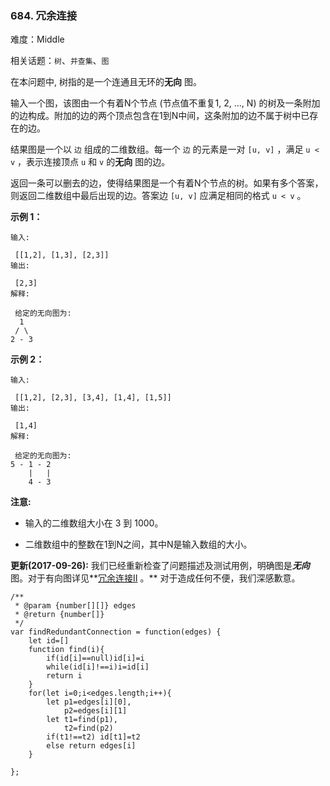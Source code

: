 ### 684. 冗余连接

难度：Middle

相关话题：`树`、`并查集`、`图`

在本问题中, 树指的是一个连通且无环的**无向** 图。



输入一个图，该图由一个有着N个节点 (节点值不重复1, 2, ..., N) 的树及一条附加的边构成。附加的边的两个顶点包含在1到N中间，这条附加的边不属于树中已存在的边。



结果图是一个以 `边` 组成的二维数组。每一个 `边` 的元素是一对 `[u, v]` ，满足 `u < v` ，表示连接顶点 `u` 和 `v` 的**无向** 图的边。



返回一条可以删去的边，使得结果图是一个有着N个节点的树。如果有多个答案，则返回二维数组中最后出现的边。答案边 `[u, v]`  应满足相同的格式 `u < v` 。



**示例 1：** 





```
输入:

 [[1,2], [1,3], [2,3]]
输出:

 [2,3]
解释:

 给定的无向图为:
  1
 / \
2 - 3

```


**示例 2：** 





```
输入:

 [[1,2], [2,3], [3,4], [1,4], [1,5]]
输出:

 [1,4]
解释:

 给定的无向图为:
5 - 1 - 2
    |   |
    4 - 3

```


**注意:** 




* 输入的二维数组大小在 3 到 1000。

* 二维数组中的整数在1到N之间，其中N是输入数组的大小。





**更新(2017-09-26):** 
我们已经重新检查了问题描述及测试用例，明确图是***无向*** 图。对于有向图详见**[冗余连接II](https://leetcodechina.com/problems/redundant-connection-ii/description/)
。** 对于造成任何不便，我们深感歉意。




```
/**
 * @param {number[][]} edges
 * @return {number[]}
 */
var findRedundantConnection = function(edges) {
    let id=[]
    function find(i){
        if(id[i]==null)id[i]=i
        while(id[i]!==i)i=id[i]
        return i
    }
    for(let i=0;i<edges.length;i++){
        let p1=edges[i][0],
            p2=edges[i][1]
        let t1=find(p1),
            t2=find(p2)
        if(t1!==t2) id[t1]=t2
        else return edges[i]
    }
    
};



```


